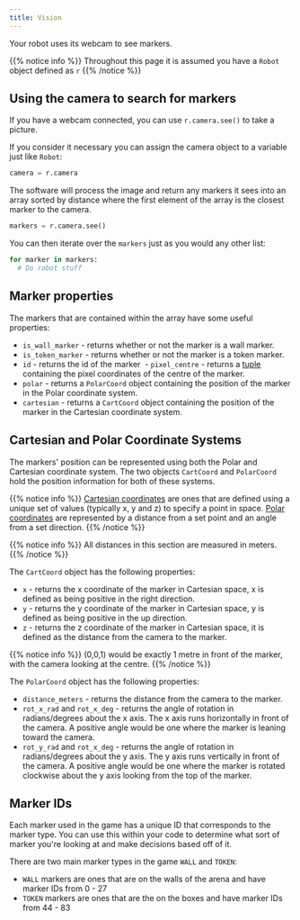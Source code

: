 ```yaml
---
title: Vision
---
```


Your robot uses its webcam to see markers.

{{% notice info %}}
Throughout this page it is assumed you have a `Robot` object defined as `r`
{{% /notice %}}

## Using the camera to search for markers
If you have a webcam connected, you can use `r.camera.see()` to take a picture. 

If you consider it necessary you can assign the camera object to a variable just like `Robot`:

```python
camera = r.camera
```
The software will process the image and return any markers it sees into an array sorted by distance where the first element of the array is the closest marker to the camera.

```python
markers = r.camera.see()
```

You can then iterate over the `markers` just as you would any other list:
```python
for marker in markers:
  # Do robot stuff
```

## Marker properties
The markers that are contained within the array have some useful properties:

  - `is_wall_marker` - returns whether or not the marker is a wall marker.
  - `is_token_marker` - returns whether or not the marker is a token marker.
  - `id` - returns the id of the marker
  - `pixel_centre` - returns a [tuple](https://www.tutorialspoint.com/python/python_tuples.htm) containing the pixel coordinates of the centre of the marker.
  - `polar` - returns a `PolarCoord` object containing the position of the marker in the Polar coordinate system.
  - `cartesian` - returns a `CartCoord` object containing the position of the marker in the Cartesian coordinate system.

## Cartesian and Polar Coordinate Systems
The markers' position can be represented using both the Polar and Cartesian coordinate system. The two objects `CartCoord` and `PolarCoord` hold the position information for both of these systems.

{{% notice info %}}
[Cartesian coordinates](https://en.wikipedia.org/wiki/Cartesian_coordinate_system) are ones that are defined using a unique set of values (typically x, y and z) to specify a point in space. [Polar coordinates](https://en.wikipedia.org/wiki/Polar_coordinate_system) are represented by a distance from a set point and an angle from a set direction.
{{% /notice %}}

{{% notice info %}}
All distances in this section are measured in meters.
{{% /notice %}}

The `CartCoord` object has the following properties:

  - `x` - returns the x coordinate of the marker in Cartesian space, x is defined as being positive in the right direction.
  - `y` - returns the y coordinate of the marker in Cartesian space, y is defined as being positive in the up direction.
  - `z` - returns the z coordinate of the marker in Cartesian space, it is defined as the distance from the camera to the marker.

{{% notice info %}}
(0,0,1) would be exactly 1 metre in front of the marker, with the camera looking at the centre.
{{% /notice %}}
  
The `PolarCoord` object has the following properties:
 - `distance_meters` - returns the distance from the camera to the marker.
 - `rot_x_rad` and `rot_x_deg` - returns the angle of rotation in radians/degrees about the x axis. The x axis runs horizontally in front of the camera. A positive angle would be one where the marker is leaning toward the camera.
 - `rot_y_rad` and `rot_x_deg` - returns the angle of rotation in radians/degrees about the y axis. The y axis runs vertically in front of the camera. A positive angle would be one where the marker is rotated clockwise about the y axis looking from the top of the marker.

## Marker IDs
Each marker used in the game has a unique ID that corresponds to the marker type. You can use this within your code to determine what sort of marker you're looking at and make decisions based off of it.

There are two main marker types in the game `WALL` and `TOKEN`:
  - `WALL` markers are ones that are on the walls of the arena and have marker IDs from 0 - 27
  - `TOKEN` markers are ones that are the on the boxes and have marker IDs from 44 - 83
